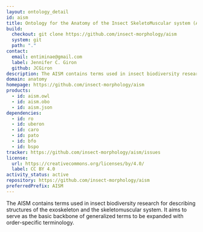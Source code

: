 ```yaml
---
layout: ontology_detail
id: aism
title: Ontology for the Anatomy of the Insect SkeletoMuscular system (AISM)
build:
  checkout: git clone https://github.com/insect-morphology/aism
  system: git
  path: "."
contact:
  email: entiminae@gmail.com
  label: Jennifer C. Giron
  github: JCGiron
description: The AISM contains terms used in insect biodiversity research for describing structures of the exoskeleton and the skeletomuscular system. It aims to serve as the basic backbone of generalized terms to be expanded with order-specific terminology.
domain: anatomy
homepage: https://github.com/insect-morphology/aism
products:
  - id: aism.owl
  - id: aism.obo
  - id: aism.json
dependencies:
  - id: ro
  - id: uberon
  - id: caro
  - id: pato
  - id: bfo
  - id: bspo
tracker: https://github.com/insect-morphology/aism/issues
license:
  url: https://creativecommons.org/licenses/by/4.0/
  label: CC BY 4.0
activity_status: active
repository: https://github.com/insect-morphology/aism
preferredPrefix: AISM
---
```


The AISM contains terms used in insect biodiversity research for describing structures of the exoskeleton and the skeletomuscular system. It aims to serve as the basic backbone of generalized terms to be expanded with order-specific terminology.
